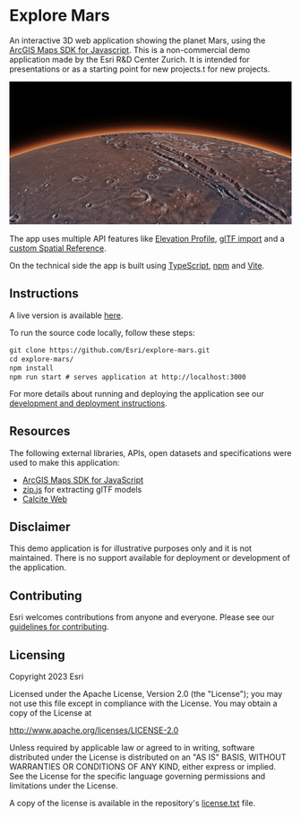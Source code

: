 # Explore Mars

An interactive 3D web application showing the planet Mars, using the [ArcGIS Maps SDK for Javascript](https://developers.arcgis.com/javascript/). This is a non-commercial demo application made by the Esri R&D Center Zurich. It is intended for presentations or as a starting point for new projects.t for new projects.

[![screenshot](./screenshot.jpg)](https://esri.github.io/explore-mars)

The app uses multiple API features like [Elevation Profile](https://developers.arcgis.com/javascript/latest/api-reference/esri-widgets-ElevationProfile.html), [glTF import](https://developers.arcgis.com/javascript/latest/sample-code/import-gltf/index.html) and a [custom Spatial Reference](https://developers.arcgis.com/javascript/latest/api-reference/esri-geometry-SpatialReference.html).

On the technical side the app is built using [TypeScript](https://www.typescriptlang.org/), [npm](https://www.npmjs.com/) and [Vite](https://vitejs.dev/).

## Instructions

A live version is available [here](https://esri.github.io/participatory-planning).

To run the source code locally, follow these steps:

```
git clone https://github.com/Esri/explore-mars.git
cd explore-mars/
npm install
npm run start # serves application at http://localhost:3000
```

For more details about running and deploying the application see our [development and deployment instructions](./DEVELOP_AND_DEPLOY.md).

## Resources

The following external libraries, APIs, open datasets and specifications were used to make this application:

- [ArcGIS Maps SDK for JavaScript](https://developers.arcgis.com/javascript/)
- [zip.js](https://gildas-lormeau.github.io/zip.js/) for extracting glTF models
- [Calcite Web](http://esri.github.io/calcite-web/)

## Disclaimer

This demo application is for illustrative purposes only and it is not maintained. There is no support available for deployment or development of the application.

## Contributing

Esri welcomes contributions from anyone and everyone. Please see our [guidelines for contributing](https://github.com/esri/contributing).

## Licensing

Copyright 2023 Esri

Licensed under the Apache License, Version 2.0 (the "License");
you may not use this file except in compliance with the License.
You may obtain a copy of the License at

http://www.apache.org/licenses/LICENSE-2.0

Unless required by applicable law or agreed to in writing, software
distributed under the License is distributed on an "AS IS" BASIS,
WITHOUT WARRANTIES OR CONDITIONS OF ANY KIND, either express or implied.
See the License for the specific language governing permissions and
limitations under the License.

A copy of the license is available in the repository's [license.txt](./license.txt) file.
